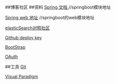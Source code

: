 ##博客社区
##资料
[Spring 文档 ](https://spring.io/guides)    //springboot模块地址

[Spring web 地址](https://spring.io/guides/gs/serving-web-content/)  //springboot的web模块地址

[elasticSearch对照社区](https://https://elasticsearch.cn/explore)

[Github deploy key](https://developer.github.com/v3/guides/managing-deploy-keys/#deploy-keys)

[BootStrap](https://v3.bootcss.com/getting-started/)

[OAuth](https://developer.github.com/apps/building-oauth-apps/creating-an-oauth-app/)


##工具
[Git ](https://git-scm.com/download)

[Visual Paradigm](https://www.visual-paradigm.com)
